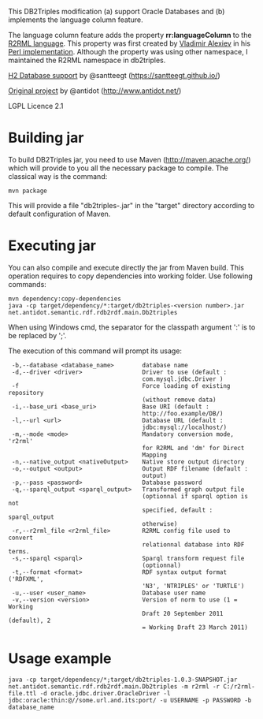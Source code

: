 This DB2Triples modification (a) support Oracle Databases and (b) implements the language column feature.

The language column feature adds the property **rr:languageColumn** to the [R2RML language](https://www.w3.org/TR/r2rml/). This property was first created by [Vladimir Alexiev](https://ontotext.com/author/vladimir/) in his [Perl implementation](https://metacpan.org/pod/RDF::RDB2RDF::R2RML#Language). Although the property was using other namespace, I maintained the R2RML namespace in db2triples.

[H2 Database support](https://github.com/gesteban/db2triples/commit/3d3b20cc7210ea2e24cdde2c74f85b67a4d91abf) by @santteegt (https://santteegt.github.io/)

[Original project](https://github.com/antidot/db2triples) by @antidot (http://www.antidot.net/)

LGPL Licence 2.1

Building jar
============

To build DB2Triples jar, you need to use Maven (http://maven.apache.org/) which will provide to you all the necessary package to compile. The classical way is the command:

```
mvn package
```

This will provide a file "db2triples-<version number>.jar" in the "target" directory according to default configuration of Maven.


Executing jar
==============

You can also compile and execute directly the jar from Maven build. This operation requires to copy dependencies into working folder. Use following commands:

```
mvn dependency:copy-dependencies
java -cp target/dependency/*:target/db2triples-<version number>.jar net.antidot.semantic.rdf.rdb2rdf.main.Db2triples
```

When using Windows cmd, the separator for the classpath argument ':' is to be replaced by ';'.

The execution of this command will prompt its usage:

```
 -b,--database <database_name>        database name
 -d,--driver <driver>                 Driver to use (default :
                                      com.mysql.jdbc.Driver )
 -f                                   Force loading of existing repository
                                      (without remove data)
 -i,--base_uri <base_uri>             Base URI (default :
                                      http://foo.example/DB/)
 -l,--url <url>                       Database URL (default :
                                      jdbc:mysql://localhost/)
 -m,--mode <mode>                     Mandatory conversion mode, 'r2rml'
                                      for R2RML and 'dm' for Direct
                                      Mapping
 -n,--native_output <nativeOutput>    Native store output directory
 -o,--output <output>                 Output RDF filename (default :
                                      output)
 -p,--pass <password>                 Database password
 -q,--sparql_output <sparql_output>   Transformed graph output file
                                      (optionnal if sparql option is not
                                      specified, default : sparql_output
                                      otherwise)
 -r,--r2rml_file <r2rml_file>         R2RML config file used to convert
                                      relationnal database into RDF terms.
 -s,--sparql <sparql>                 Sparql transform request file
                                      (optionnal)
 -t,--format <format>                 RDF syntax output format ('RDFXML',
                                      'N3', 'NTRIPLES' or 'TURTLE')
 -u,--user <user_name>                Database user name
 -v,--version <version>               Version of norm to use (1 = Working
                                      Draft 20 September 2011 (default), 2
                                      = Working Draft 23 March 2011)
```


Usage example
=============

```
java -cp target/dependency/*;target/db2triples-1.0.3-SNAPSHOT.jar net.antidot.semantic.rdf.rdb2rdf.main.Db2triples -m r2rml -r C:/r2rml-file.ttl -d oracle.jdbc.driver.OracleDriver -l jdbc:oracle:thin:@//some.url.and.its:port/ -u USERNAME -p PASSWORD -b database_name
```
